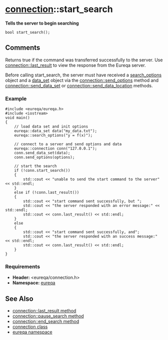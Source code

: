 # [connection](doc_connection.md)::start\_search #

**Tells the server to begin searching**

```
bool start_search();
```

## Comments ##
Returns true if the command was transferred successfully to the server. Use [connection::last\_result](doc_connection_last_result.md) to view the response from the Eureqa server.

Before calling start\_search, the server must have received a [search\_options](doc_search_options.md) object and a [data\_set](doc_data_set.md) object via the [connection::send\_options](doc_connection_send_options.md) method and [connection::send\_data\_set](doc_connection_send_data_set.md) or [connection::send\_data\_location](doc_connection_send_data_location.md) methods.

### Example ###
```
#include <eureqa/eureqa.h>
#include <iostream>
void main()
{
    // load data set and init options
    eureqa::data_set data("my_data.txt");
    eureqa::search_options("y = f(x)");

    // connect to a server and send options and data
    eureqa::connection conn("127.0.0.1");
    conn.send_data_set(data);
    conn.send_options(options);

    // start the search
    if (!conn.start_search())
    {
        std::cout << "unable to send the start command to the server" << std::endl;
    }
    else if (!conn.last_result())
    {
        std::cout << "start command sent successfully, but ";
        std::cout << "the server responded with an error message:" << std::endl;
        std::cout << conn.last_result() << std::endl;
    }
    else
    {
        std::cout << "start command sent successfully, and";
        std::cout << "the server responded with an success message:" << std::endl;
        std::cout << conn.last_result() << std::endl;
    }
}
```

### Requirements ###
  * **Header:** <eureqa/connection.h>
  * **Namespace:** [eureqa](doc_intro.md)

## See Also ##
  * [connection::last\_result method](doc_connection_last_result.md)
  * [connection::pause\_search method](doc_connection_pause_search.md)
  * [connection::end\_search method](doc_connection_end_search.md)
  * [connection class](doc_connection.md)
  * [eureqa namespace](doc_intro.md)